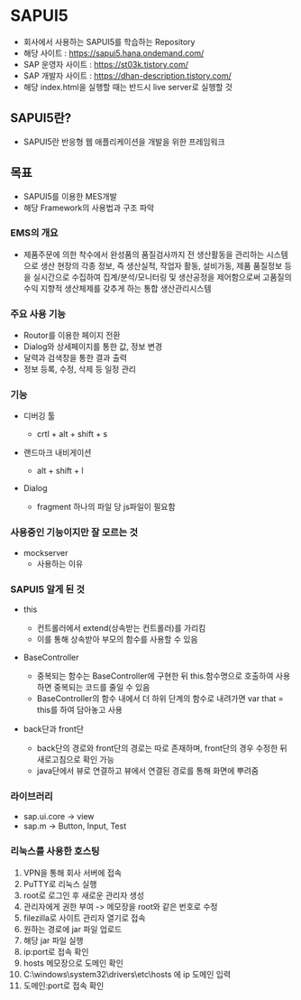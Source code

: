 # SAPUI5

 - 회사에서 사용하는 SAPUI5를 학습하는 Repository
 - 해당 사이트 : https://sapui5.hana.ondemand.com/
 - SAP 운영자 사이트 : https://st03k.tistory.com/
 - SAP 개발자 사이트 : https://dhan-description.tistory.com/
 - 해당 index.html을 실행할 때는 반드시 live server로 실행할 것

## SAPUI5란?

 - SAPUI5란 반응형 웹 애플리케이션을 개발을 위한 프레임워크

## 목표

 * SAPUI5를 이용한 MES개발
 * 해당 Framework의 사용법과 구조 파악

### EMS의 개요

 * 제품주문에 의한 착수에서 완성품의 품질검사까지 전 생산활동을 관리하는 시스템으로 생산 현장의 각종 정보, 즉 생산실적, 작업자 활동, 설비가동, 제품 품질정보 등을 실시간으로 수집하여 집계/분석/모니터링 및 생산공정을 제어함으로써 고품질의 수익 지향적 생산체제를 갖추게 하는 통합 생산관리시스템

### 주요 사용 기능

 * Routor를 이용한 페이지 전환
 * Dialog와 상세페이지를 통한 값, 정보 변경
 * 달력과 검색창을 통한 결과 출력
 * 정보 등록, 수정, 삭제 등 일정 관리

### 기능

 * 디버깅 툴
    - crtl + alt + shift + s

 * 랜드마크 내비게이션
    - alt + shift + l

 * Dialog
    - fragment 하나의 파일 당 js파일이 필요함

### 사용중인 기능이지만 잘 모르는 것

 * mockserver
    - 사용하는 이유

### SAPUI5 알게 된 것

 * this
    - 컨트롤러에서 extend(상속받는 컨트롤러)를 가리킴
    - 이를 통해 상속받아 부모의 함수를 사용할 수 있음

 * BaseController
    - 중복되는 함수는 BaseController에 구현한 뒤 this.함수명으로 호출하여 사용하면 중복되는 코드를 줄일 수 있음
    - BaseController의 함수 내에서 더 하위 단계의 함수로 내려가면 var that = this를 하여 담아놓고 사용

 * back단과 front단
    - back단의 경로와 front단의 경로는 따로 존재하며, front단의 경우 수정한 뒤 새로고침으로 확인 가능
    - java단에서 뷰로 연결하고 뷰에서 연결된 경로를 통해 화면에 뿌려줌

### 라이브러리
 - sap.ui.core -> view
 - sap.m -> Button, Input, Test

### 리눅스를 사용한 호스팅

 1. VPN을 통해 회사 서버에 접속
 2. PuTTY로 리눅스 실행
 3. root로 로그인 후 새로운 관리자 생성
 4. 관리자에게 권한 부여 -> 메모장을 root와 같은 번호로 수정
 5. filezilla로 사이트 관리자 열기로 접속
 6. 원하는 경로에 jar 파일 업로드
 7. 해당 jar 파일 실행
 8. ip:port로 접속 확인
 9. hosts 메모장으로 도메인 확인
 10. C:\windows\system32\drivers\etc\hosts 에 ip 도메인 입력
 11. 도메인:port로 접속 확인